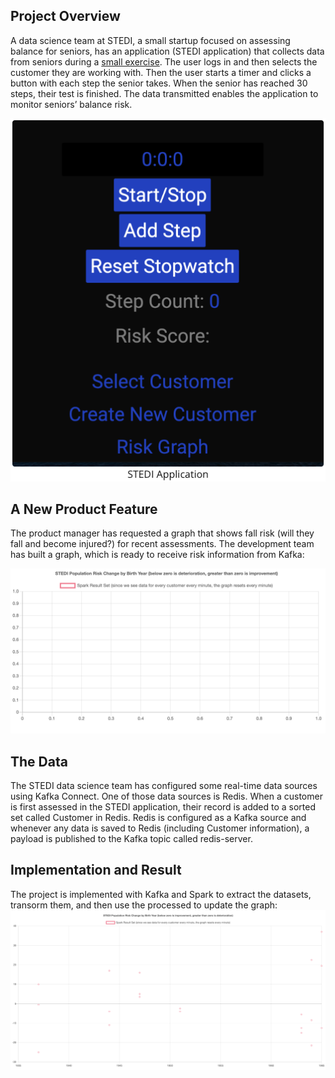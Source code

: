 ## Project Overview

A data science team at STEDI, a small startup focused on assessing balance for seniors, has an application (STEDI application) that collects data from seniors during a [small exercise](https://www.youtube.com/watch?v=XosjuXTCGeg). The user logs in and then selects the customer they are working with. Then the user starts a timer and clicks a button with each step the senior takes. When the senior has reached 30 steps, their test is finished. The data transmitted enables the application to monitor seniors’ balance risk.

![STEDI Application](images/stedi-app.png)

## A New Product Feature

The product manager has requested a graph that shows fall risk (will they fall and become injured?) for recent assessments. The development team has built a graph, which is ready to receive risk information from Kafka:

![STEDI Risk Graph](images/empty_graph.png)

## The Data

The STEDI data science team has configured some real-time data sources using Kafka Connect. One of those data sources is Redis. When a customer is first assessed in the STEDI application, their record is added to a sorted set called Customer in Redis. Redis is configured as a Kafka source and whenever any data is saved to Redis (including Customer information), a payload is published to the Kafka topic called redis-server.

## Implementation and Result

The project is implemented with Kafka and Spark to extract the datasets, transorm them, and then use the processed to update the graph:
![STEDI Risk Graph Result](STEDI-Screenshots/stedi-result.png)
